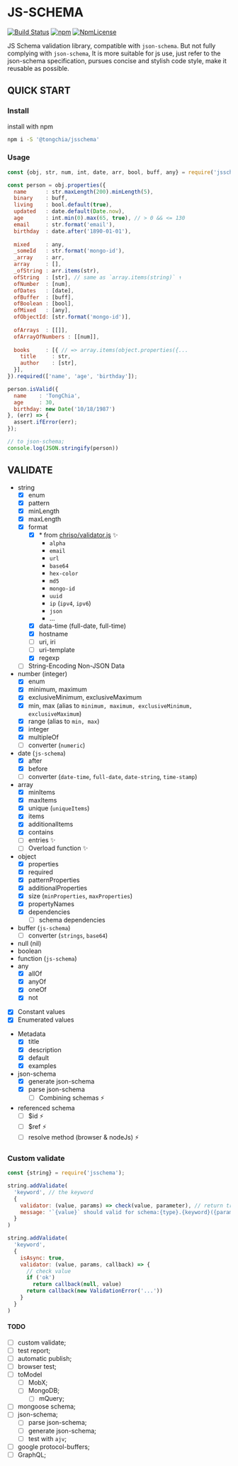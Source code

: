 JS-SCHEMA
=========
[![Build Status](https://travis-ci.org/TongChia/js-schema.svg?branch=master)](https://travis-ci.org/TongChia/js-schema) 
[![npm](https://img.shields.io/npm/v/@tongchia/jsschema.svg)](https://www.npmjs.com/package/@tongchia/jsschema) 
[![NpmLicense](https://img.shields.io/npm/l/@tongchia/jsschema.svg)](https://www.npmjs.com/package/@tongchia/jsschema) 

JS Schema validation library, compatible with `json-schema`. 
But not fully complying with `json-schema`, 
It is more suitable for js use, just refer to the json-schema specification, 
pursues concise and stylish code style, 
make it reusable as possible.


QUICK START
-----------

### Install
install with npm
```bash
npm i -S '@tongchia/jsschema'
```

### Usage
```js
const {obj, str, num, int, date, arr, bool, buff, any} = require('jsschema');

const person = obj.properties({
  name      : str.maxLength(200).minLength(5),
  binary    : buff,
  living    : bool.default(true),
  updated   : date.default(Date.now),
  age       : int.min(0).max(65, true), // > 0 && <= 130
  email     : str.format('email'),
  birthday  : date.after('1890-01-01'),
  
  mixed     : any,
  _someId   : str.format('mongo-id'),
  _array    : arr,
  array     : [],
  _ofString : arr.items(str),
  ofString  : [str], // same as `array.items(string)` ↑
  ofNumber  : [num],
  ofDates   : [date],
  ofBuffer  : [buff],
  ofBoolean : [bool],
  ofMixed   : [any],
  ofObjectId: [str.format('mongo-id')],
  
  ofArrays  : [[]],
  ofArrayOfNumbers : [[num]],
  
  books     : [{ // => array.items(object.properties({...
    title     : str,
    author    : [str],
  }],
}).required(['name', 'age', 'birthday']);

person.isValid({
  name    : 'TongChia',
  age     : 30,
  birthday: new Date('10/18/1987')
}, (err) => {
  assert.ifError(err);
});

// to json-schema;
console.log(JSON.stringify(person))
```

VALIDATE
---

- string
  - [x] enum
  - [x] pattern
  - [x] minLength
  - [x] maxLength
  - [x] format
    - [x] \* from [chriso/validator.js](https://github.com/chriso/validator.js) ✨
      - `alpha`
      - `email`
      - `url`
      - `base64`
      - `hex-color`
      - `md5`
      - `mongo-id`
      - `uuid`
      - `ip` (`ipv4`, `ipv6`)
      - `json`
      - ...
    - [x] data-time (full-date, full-time)
    - [x] hostname
    - [ ] uri, iri 
    - [ ] uri-template
    - [x] regexp
  - [ ] String-Encoding Non-JSON Data
- number (integer)
  - [x] enum
  - [x] minimum, maximum
  - [x] exclusiveMinimum, exclusiveMaximum
  - [x] min, max (alias to `minimum, maximum, exclusiveMinimum, exclusiveMaximum`)
  - [x] range (alias to `min, max`)
  - [x] integer
  - [x] multipleOf
  - [ ] converter (`numeric`)
- date (`js-schema`)
  - [x] after
  - [x] before
  - [ ] converter (`date-time`, `full-date`, `date-string`, `time-stamp`)
- array
  - [x] minItems
  - [x] maxItems
  - [x] unique (`uniqueItems`)
  - [x] items
  - [x] additionalItems
  - [x] contains
  - [ ] entries ✨
  - [ ] Overload function ✨
- object
  - [x] properties
  - [x] required
  - [x] patternProperties
  - [x] additionalProperties
  - [x] size (`minProperties`, `maxProperties`)
  - [x] propertyNames
  - [x] dependencies
    - [ ] schema dependencies
- buffer (`js-schema`)
  - [ ] converter (`strings`, `base64`)
- null (nil)
- boolean
- function (`js-schema`)
- any
  - [x] allOf
  - [x] anyOf
  - [x] oneOf
  - [x] not
- [x] Constant values
- [x] Enumerated values
- Metadata
  - [x] title
  - [x] description
  - [x] default
  - [x] examples
- json-schema
  - [x] generate json-schema
  - [x] parse json-schema
    - [ ] Combining schemas ⚡️
- referenced schema
  - [ ] $id ⚡️
  - [ ] $ref ⚡️
  - [ ] resolve method (browser & nodeJs) ⚡️

### Custom validate
```javascript
const {string} = require('jsschema');

string.addValidate(
  'keyword', // the keyword
  {
    validator: (value, params) => check(value, parameter), // return true/false;
    message: '`{value}` should valid for schema:{type}.{keyword}({params})',
  }
)

string.addValidate(
  'keyword',
  {
    isAsync: true,
    validator: (value, params, callback) => {
      // check value
      if ('ok')
        return callback(null, value)
      return callback(new ValidationError('...'))
    }
  }
)
```

#### TODO
- [ ] custom validate;
- [ ] test report;
- [ ] automatic publish;
- [ ] browser test;
- [ ] toModel
  - [ ] MobX;
  - [ ] MongoDB;
    - [ ] mQuery;
- [ ] mongoose schema;
- [ ] json-schema;
  - [ ] parse json-schema;
  - [ ] generate json-schema;
  - [ ] test with `ajv`;
- [ ] google protocol-buffers;
- [ ] GraphQL;
